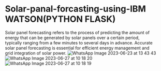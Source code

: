 # Solar-panal-forcasting-using-IBM WATSON(PYTHON FLASK)
Solar panel forecasting refers to the process of predicting the amount of energy that can be generated by solar panels over a certain period, typically ranging from a few minutes to several days in advance. Accurate solar panel forecasting is essential for efficient energy management and grid integration of solar power.
![WhatsApp Image 2023-06-23 at 13 43 43](https://github.com/kameshwaran7190/Solar-panal-forcasting-using-IBM-WATSON-Python-Flask-/assets/112193916/06e84d7e-b08c-4321-b8d8-05a9183d92ac)
![WhatsApp Image 2023-06-27 at 10 18 20](https://github.com/kameshwaran7190/Solar-panal-forcasting-using-IBM-WATSON-Python-Flask-/assets/112193916/4273ead8-9bf6-420a-957b-1cca784ac8f2)
![WhatsApp Image 2023-06-27 at 10 18 19](https://github.com/kameshwaran7190/Solar-panal-forcasting-using-IBM-WATSON-Python-Flask-/assets/112193916/69357ec1-d6e8-4f23-bdb3-3450d85ab387)
